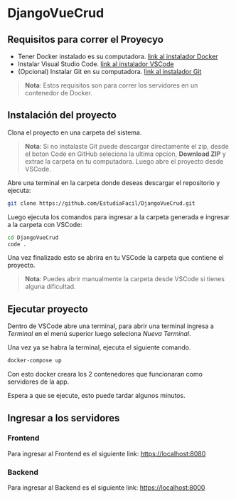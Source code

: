 # DjangoVueCrud

## Requisitos para correr el Proyecyo
- Tener Docker instalado es su computadora. [link al instalador Docker](https://www.docker.com/)
- Instalar Visual Studio Code. [link al instalador VSCode](https://code.visualstudio.com/)
- (Opcional) Instalar Git en su computadora. [link al instalador Git](https://git-scm.com/)

> <b>Nota</b>: Estos requisitos son para correr los servidores en un contenedor de Docker.

## Instalación del proyecto
Clona el proyecto en una carpeta del sistema.
> <b>Nota</b>: Si no instalaste Git puede descargar directamente el zip, desde el boton Code en GitHub seleciona la ultima opcíon, <b>Download ZIP</b> y extrae la carpeta en tu computadora. Luego abre el proyecto desde VSCode.

Abre una terminal en la carpeta donde deseas descargar el repositorio y ejecuta:
```bash
git clone https://github.com/EstudiaFacil/DjangoVueCrud.git
```

Luego ejecuta los comandos para ingresar a la carpeta generada e ingresar a la carpeta con VSCode:
```bash
cd DjangoVueCrud
code .
```

Una vez finalizado esto se abrira en tu VSCode la carpeta que contiene el proyecto.
> <b>Nota</b>: Puedes abrir manualmente la carpeta desde VSCode si tienes alguna dificultad.

## Ejecutar proyecto
Dentro de VSCode abre una terminal, para abrir una terminal ingresa a *Terminal* en el menú superior luego seleciona *Nueva Terminal*.

Una vez ya se habra la terminal, ejecuta el siguiente comando.
```bash
docker-compose up
```

Con esto docker creara los 2 contenedores que funcionaran como servidores de la app.

Espera a que se ejecute, esto puede tardar algunos minutos.

## Ingresar a los servidores
### Frontend
Para ingresar al Frontend es el siguiente link: [https://localhost:8080](https://localhost:8080)
### Backend
Para ingresar al Backend es el siguiente link: [https://localhost:8000](https://localhost:8000)

